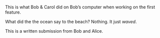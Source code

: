 This is what Bob & Carol did on Bob’s computer when working on the first feature.

What did the the ocean say to the beach?
Nothing. It just *waved*.

This is a written submission from Bob and Alice.